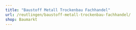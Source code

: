 ```yaml
---
title: "Baustoff Metall Trockenbau Fachhandel"
url: /reutlingen/baustoff-metall-trockenbau-fachhandel/
shop: Baumarkt
---
```

